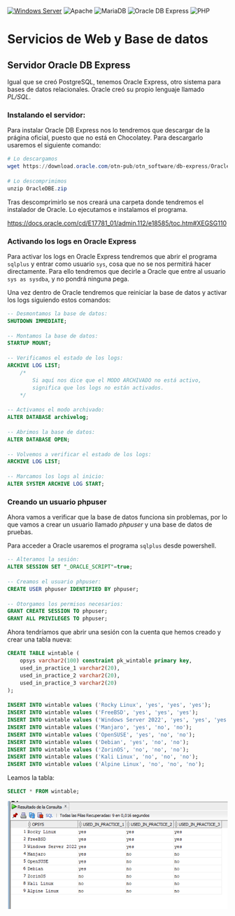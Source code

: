 [![Windows Server](https://img.shields.io/badge/Windows%20Server-0078D6?style=for-the-badge&logo=windows&logoColor=white)](WindowsServer2022.md)
![Apache](https://img.shields.io/badge/apache-%23D42029.svg?style=for-the-badge&logo=apache&logoColor=white)
![MariaDB](https://img.shields.io/badge/MariaDB-003545?style=for-the-badge&logo=mariadb&logoColor=white)
![Oracle DB Express](https://img.shields.io/badge/Oracle%20DB%20Express-F80000?style=for-the-badge&logo=oracle&logoColor=white)
![PHP](https://img.shields.io/badge/php-%23777BB4.svg?style=for-the-badge&logo=php&logoColor=white)

# Servicios de Web y Base de datos

## Servidor Oracle DB Express

Igual que se creó PostgreSQL, tenemos Oracle Express, otro sistema para bases de datos relacionales. Oracle creó su propio lenguaje llamado _PL/SQL_.

### Instalando el servidor:

Para instalar Oracle DB Express nos lo tendremos que descargar de la prágina oficial, puesto que no está en Chocolatey. Para descargarlo usaremos el siguiente comando:

```powershell
# Lo descargamos 
wget https://download.oracle.com/otn-pub/otn_software/db-express/OracleXE213_Win64.zip -O ~/Downloads/OracleDBE.zip

# Lo descomprimimos
unzip OracleDBE.zip
```

Tras descomprimirlo se nos creará una carpeta donde tendremos el instalador de Oracle. Lo ejecutamos e instalamos el programa.

https://docs.oracle.com/cd/E17781_01/admin.112/e18585/toc.htm#XEGSG110

### Activando los logs en Oracle Express

Para activar los logs en Oracle Express tendremos que abrir el programa ```sqlplus``` y entrar como usuario ```sys```, cosa que no se nos permitirá hacer directamente. Para ello tendremos que decirle a Oracle que entre al usuario ```sys as sysdba```, y no pondrá ninguna pega.

Una vez dentro de Oracle tendremos que reiniciar la base de datos y activar los logs siguiendo estos comandos:

```sql
-- Desmontamos la base de datos:
SHUTDOWN IMMEDIATE;

-- Montamos la base de datos:
STARTUP MOUNT;

-- Verificamos el estado de los logs:
ARCHIVE LOG LIST;
    /*
        Si aquí nos dice que el MODO ARCHIVADO no está activo,
        significa que los logs no están activados.
    */

-- Activamos el modo archivado:
ALTER DATABASE archivelog;

-- Abrimos la base de datos:
ALTER DATABASE OPEN;

-- Volvemos a verificar el estado de los logs:
ARCHIVE LOG LIST;

-- Marcamos los logs al inicio:
ALTER SYSTEM ARCHIVE LOG START;
```

### Creando un usuario phpuser

Ahora vamos a verificar que la base de datos funciona sin problemas, por lo que vamos a crear un usuario llamado _phpuser_ y una base de datos de pruebas.

Para acceder a Oracle usaremos el programa ```sqlplus``` desde powershell.

```sql
-- Alteramos la sesión:
ALTER SESSION SET "_ORACLE_SCRIPT"=true;

-- Creamos el usuario phpuser:
CREATE USER phpuser IDENTIFIED BY phpuser;

-- Otorgamos los permisos necesarios:
GRANT CREATE SESSION TO phpuser;
GRANT ALL PRIVILEGES TO phpuser;
```

Ahora tendríamos que abrir una sesión con la cuenta que hemos creado y crear una tabla nueva:

```sql
CREATE TABLE wintable (
    opsys varchar2(100) constraint pk_wintable primary key,
    used_in_practice_1 varchar2(20),
    used_in_practice_2 varchar2(20),
    used_in_practice_3 varchar2(20)
);

INSERT INTO wintable values ('Rocky Linux', 'yes', 'yes', 'yes');
INSERT INTO wintable values ('FreeBSD', 'yes', 'yes', 'yes');
INSERT INTO wintable values ('Windows Server 2022', 'yes', 'yes', 'yes');
INSERT INTO wintable values ('Manjaro', 'yes', 'no', 'no');
INSERT INTO wintable values ('OpenSUSE', 'yes', 'no', 'no');
INSERT INTO wintable values ('Debian', 'yes', 'no', 'no');
INSERT INTO wintable values ('ZorinOS', 'no', 'no', 'no');
INSERT INTO wintable values ('Kali Linux', 'no', 'no', 'no');
INSERT INTO wintable values ('Alpine Linux', 'no', 'no', 'no');
```

Leamos la tabla:

```sql
SELECT * FROM wintable;
```

![WinDB](images/ws_oracleexpress_select.png)
